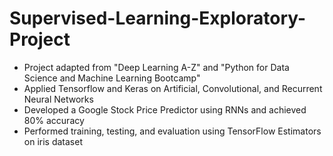 # Supervised-Learning-Exploratory-Project
- Project adapted from "Deep Learning A-Z" and "Python for Data Science and Machine Learning Bootcamp"
- Applied Tensorflow and Keras on Artificial, Convolutional, and Recurrent Neural Networks
- Developed a Google Stock Price Predictor using RNNs and achieved 80% accuracy
- Performed training, testing, and evaluation using TensorFlow Estimators on iris dataset

